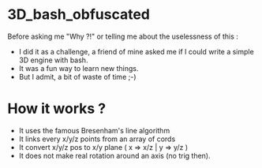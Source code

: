 # 3D_bash_obfuscated


Before asking me "Why ?!" or telling me about the uselessness of this :

- I did it as a challenge, a friend of mine asked me if I could write a simple 3D engine with bash.
- It was a fun way to learn new things.
- But I admit, a bit of waste of time ;-)


How it works ?
==============

- It uses the famous Bresenham's line algorithm
- It links every x/y/z points from an array of cords
- It convert x/y/z pos to x/y plane ( x => x/z | y => y/z )
- It does not make real rotation around an axis (no trig then).
